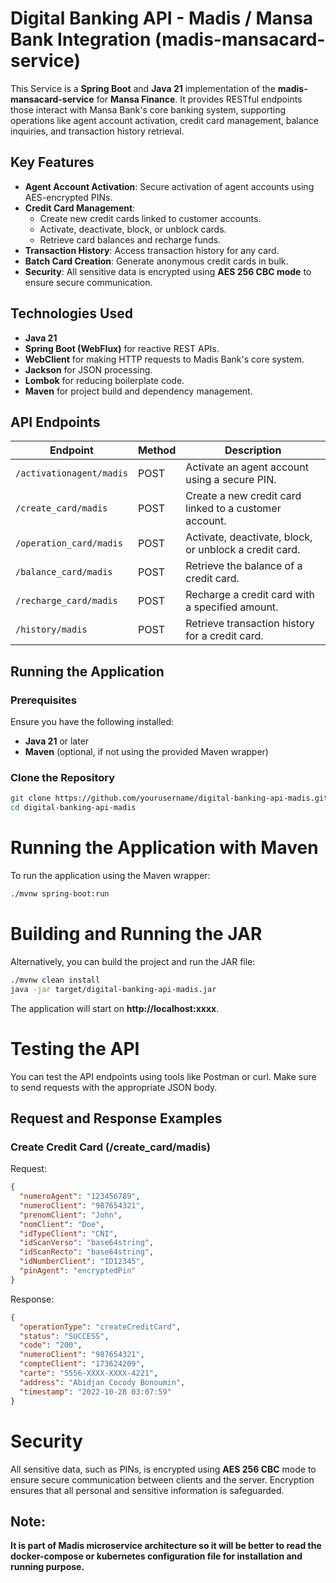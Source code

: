 # Digital Banking API - Madis / Mansa Bank Integration (madis-mansacard-service)

This Service is a **Spring Boot** and **Java 21** implementation of the **madis-mansacard-service** for **Mansa Finance**. It provides RESTful endpoints those interact with Mansa Bank's core banking system, supporting operations like agent account activation, credit card management, balance inquiries, and transaction history retrieval.

## Key Features
- **Agent Account Activation**: Secure activation of agent accounts using AES-encrypted PINs.
- **Credit Card Management**:
  - Create new credit cards linked to customer accounts.
  - Activate, deactivate, block, or unblock cards.
  - Retrieve card balances and recharge funds.
- **Transaction History**: Access transaction history for any card.
- **Batch Card Creation**: Generate anonymous credit cards in bulk.
- **Security**: All sensitive data is encrypted using **AES 256 CBC mode** to ensure secure communication.

## Technologies Used
- **Java 21**
- **Spring Boot (WebFlux)** for reactive REST APIs.
- **WebClient** for making HTTP requests to Madis Bank's core system.
- **Jackson** for JSON processing.
- **Lombok** for reducing boilerplate code.
- **Maven** for project build and dependency management.

## API Endpoints

| Endpoint                           | Method | Description                                                   |
|-------------------------------------|--------|---------------------------------------------------------------|
| `/activationagent/madis`            | POST   | Activate an agent account using a secure PIN.                  |
| `/create_card/madis`                | POST   | Create a new credit card linked to a customer account.         |
| `/operation_card/madis`             | POST   | Activate, deactivate, block, or unblock a credit card.         |
| `/balance_card/madis`               | POST   | Retrieve the balance of a credit card.                         |
| `/recharge_card/madis`              | POST   | Recharge a credit card with a specified amount.                |
| `/history/madis`                    | POST   | Retrieve transaction history for a credit card.                |

## Running the Application

### Prerequisites
Ensure you have the following installed:
- **Java 21** or later
- **Maven** (optional, if not using the provided Maven wrapper)

### Clone the Repository
```bash
git clone https://github.com/yourusername/digital-banking-api-madis.git
cd digital-banking-api-madis
```

# Running the Application with Maven
To run the application using the Maven wrapper:

```bash
./mvnw spring-boot:run
```
# Building and Running the JAR
Alternatively, you can build the project and run the JAR file:

```bash
./mvnw clean install
java -jar target/digital-banking-api-madis.jar
```

The application will start on **http://localhost:xxxx**.

# Testing the API
You can test the API endpoints using tools like Postman or curl. Make sure to send requests with the appropriate JSON body.

## Request and Response Examples
### Create Credit Card (/create_card/madis)
Request:
```json
{
  "numeroAgent": "123456789",
  "numeroClient": "987654321",
  "prenomClient": "John",
  "nomClient": "Doe",
  "idTypeClient": "CNI",
  "idScanVerso": "base64string",
  "idScanRecto": "base64string",
  "idNumberClient": "ID12345",
  "pinAgent": "encryptedPin"
}
```

Response:
```json
{
  "operationType": "createCreditCard",
  "status": "SUCCESS",
  "code": "200",
  "numeroClient": "987654321",
  "compteClient": "173624209",
  "carte": "5556-XXXX-XXXX-4221",
  "address": "Abidjan Cocody Bonoumin",
  "timestamp": "2022-10-28 03:07:59"
}
```

# Security
All sensitive data, such as PINs, is encrypted using **AES 256 CBC** mode to ensure secure communication between clients and the server. Encryption ensures that all personal and sensitive information is safeguarded.

## Note:
**It is part of Madis microservice architecture so it will be better to read the docker-compose or kubernetes configuration file for installation and running purpose.**
